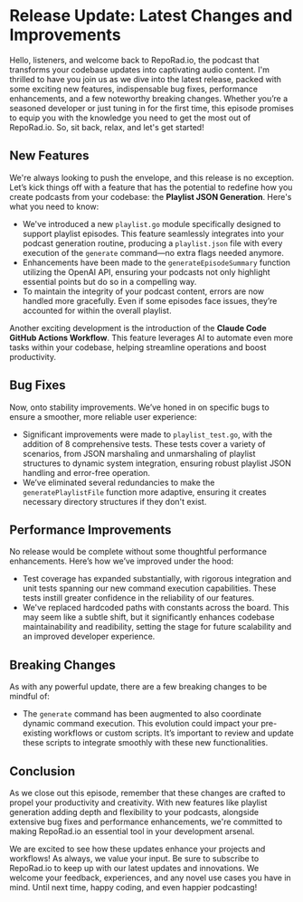 # Release Update: Latest Changes and Improvements

Hello, listeners, and welcome back to RepoRad.io, the podcast that transforms your codebase updates into captivating audio content. I'm thrilled to have you join us as we dive into the latest release, packed with some exciting new features, indispensable bug fixes, performance enhancements, and a few noteworthy breaking changes. Whether you’re a seasoned developer or just tuning in for the first time, this episode promises to equip you with the knowledge you need to get the most out of RepoRad.io. So, sit back, relax, and let's get started!

## New Features

We're always looking to push the envelope, and this release is no exception. Let’s kick things off with a feature that has the potential to redefine how you create podcasts from your codebase: the **Playlist JSON Generation**. Here's what you need to know:

- We've introduced a new `playlist.go` module specifically designed to support playlist episodes. This feature seamlessly integrates into your podcast generation routine, producing a `playlist.json` file with every execution of the `generate` command—no extra flags needed anymore.
- Enhancements have been made to the `generateEpisodeSummary` function utilizing the OpenAI API, ensuring your podcasts not only highlight essential points but do so in a compelling way.
- To maintain the integrity of your podcast content, errors are now handled more gracefully. Even if some episodes face issues, they’re accounted for within the overall playlist.

Another exciting development is the introduction of the **Claude Code GitHub Actions Workflow**. This feature leverages AI to automate even more tasks within your codebase, helping streamline operations and boost productivity.

## Bug Fixes

Now, onto stability improvements. We’ve honed in on specific bugs to ensure a smoother, more reliable user experience:

- Significant improvements were made to `playlist_test.go`, with the addition of 8 comprehensive tests. These tests cover a variety of scenarios, from JSON marshaling and unmarshaling of playlist structures to dynamic system integration, ensuring robust playlist JSON handling and error-free operation.
- We’ve eliminated several redundancies to make the `generatePlaylistFile` function more adaptive, ensuring it creates necessary directory structures if they don't exist.

## Performance Improvements

No release would be complete without some thoughtful performance enhancements. Here’s how we’ve improved under the hood:

- Test coverage has expanded substantially, with rigorous integration and unit tests spanning our new command execution capabilities. These tests instill greater confidence in the reliability of our features.
- We've replaced hardcoded paths with constants across the board. This may seem like a subtle shift, but it significantly enhances codebase maintainability and readibility, setting the stage for future scalability and an improved developer experience.

## Breaking Changes

As with any powerful update, there are a few breaking changes to be mindful of:

- The `generate` command has been augmented to also coordinate dynamic command execution. This evolution could impact your pre-existing workflows or custom scripts. It’s important to review and update these scripts to integrate smoothly with these new functionalities.

## Conclusion

As we close out this episode, remember that these changes are crafted to propel your productivity and creativity. With new features like playlist generation adding depth and flexibility to your podcasts, alongside extensive bug fixes and performance enhancements, we're committed to making RepoRad.io an essential tool in your development arsenal.

We are excited to see how these updates enhance your projects and workflows! As always, we value your input. Be sure to subscribe to RepoRad.io to keep up with our latest updates and innovations. We welcome your feedback, experiences, and any novel use cases you have in mind. Until next time, happy coding, and even happier podcasting!